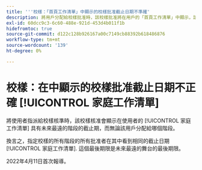 ```yaml
---
title: '''校樣：「首頁工作清單」中顯示的校樣批准截止日期不準確'
description: 將用戶分配給校樣批准時，該校樣批准將在用戶的「首頁工作清單」中顯示，該階段的截止日期是未來最遠的階段，而無論該用戶被分配給哪個階段。
exl-id: 60dcc9c3-6c60-488e-921d-453d4b011f1b
hidefromtoc: true
source-git-commit: d122c128b926167a00c7149cb88392b618486876
workflow-type: tm+mt
source-wordcount: '139'
ht-degree: 0%

---
```


# 校樣：在中顯示的校樣批准截止日期不正確 [!UICONTROL 家庭工作清單]

將使用者指派給校樣核準時，該校樣核准會顯示在使用者的 [!UICONTROL 家庭工作清單] 具有未來最遠的階段的截止期，而無論該用戶分配給哪個階段。

換言之，指定校樣的所有階段的所有批准者在其中看到相同的截止日期 [!UICONTROL 家庭工作清單]. 這個最後期限是未來最遠的舞台的最後期限。

2022年4月11日首次報導。
